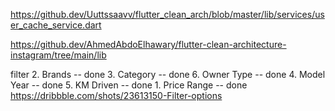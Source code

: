 https://github.dev/Uuttssaavv/flutter_clean_arch/blob/master/lib/services/user_cache_service.dart


https://github.dev/AhmedAbdoElhawary/flutter-clean-architecture-instagram/tree/main/lib



filter
    2. Brands -- done
    3. Category -- done
    6. Owner Type -- done
    4. Model Year -- done 
    5. KM Driven -- done
    1. Price Range -- done
https://dribbble.com/shots/23613150-Filter-options

    